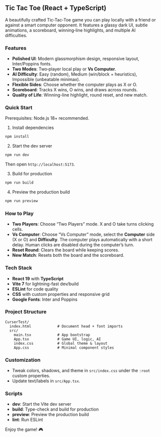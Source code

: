 ## Tic Tac Toe (React + TypeScript)

A beautifully crafted Tic‑Tac‑Toe game you can play locally with a friend or against a smart computer opponent. It features a glassy dark UI, subtle animations, a scoreboard, winning‑line highlights, and multiple AI difficulties.

### Features
- **Polished UI**: Modern glassmorphism design, responsive layout, Inter/Poppins fonts.
- **Two Modes**: Two‑player local play or **Vs Computer**.
- **AI Difficulty**: Easy (random), Medium (win/block + heuristics), Impossible (unbeatable minimax).
- **Flexible Sides**: Choose whether the computer plays as X or O.
- **Scoreboard**: Tracks X wins, O wins, and draws across rounds.
- **Quality of Life**: Winning-line highlight, round reset, and new match.

### Quick Start
Prerequisites: Node.js 18+ recommended.

1) Install dependencies
```bash
npm install
```

2) Start the dev server
```bash
npm run dev
```
Then open `http://localhost:5173`.

3) Build for production
```bash
npm run build
```

4) Preview the production build
```bash
npm run preview
```

### How to Play
- **Two Players**: Choose “Two Players” mode. X and O take turns clicking cells.
- **Vs Computer**: Choose “Vs Computer” mode, select the **Computer** side (X or O) and **Difficulty**. The computer plays automatically with a short delay. Human clicks are disabled during the computer’s turn.
- **Reset Round**: Clears the board while keeping scores.
- **New Match**: Resets both the board and the scoreboard.

### Tech Stack
- **React 19** with **TypeScript**
- **Vite 7** for lightning-fast dev/build
- **ESLint** for code quality
- **CSS** with custom properties and responsive grid
- **Google Fonts**: Inter and Poppins

### Project Structure
```
CurserTest/
  index.html            # Document head + font imports
  src/
    main.tsx            # App bootstrap
    App.tsx             # Game UI, logic, AI
    index.css           # Global theme & layout
    App.css             # Minimal component styles
```

### Customization
- Tweak colors, shadows, and theme in `src/index.css` under the `:root` custom properties.
- Update text/labels in `src/App.tsx`.

### Scripts
- **dev**: Start the Vite dev server
- **build**: Type-check and build for production
- **preview**: Preview the production build
- **lint**: Run ESLint

Enjoy the game! 🎮
